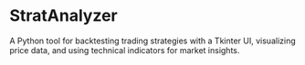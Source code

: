 # StratAnalyzer
A Python tool for backtesting trading strategies with a Tkinter UI, visualizing price data, and using technical indicators for market insights.
